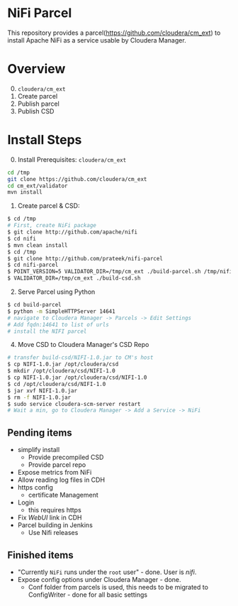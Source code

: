 NiFi Parcel
===========

This repository provides a parcel(https://github.com/cloudera/cm_ext) to install Apache NiFi as a service usable by Cloudera Manager.

# Overview
0. `cloudera/cm_ext`
1. Create parcel
2. Publish parcel
3. Publish CSD

# Install Steps
0. Install Prerequisites: `cloudera/cm_ext`
```sh
cd /tmp
git clone https://github.com/cloudera/cm_ext
cd cm_ext/validator
mvn install
```

1. Create parcel & CSD:
```sh
$ cd /tmp
# First, create NiFi package
$ git clone http://github.com/apache/nifi
$ cd nifi
$ mvn clean install
$ cd /tmp
$ git clone http://github.com/prateek/nifi-parcel
$ cd nifi-parcel
$ POINT_VERSION=5 VALIDATOR_DIR=/tmp/cm_ext ./build-parcel.sh /tmp/nifi/nifi-assembly/target/nifi-*-SNAPSHOT-bin.tar.gz
$ VALIDATOR_DIR=/tmp/cm_ext ./build-csd.sh
```

2. Serve Parcel using Python
```sh
$ cd build-parcel
$ python -m SimpleHTTPServer 14641
# navigate to Cloudera Manager -> Parcels -> Edit Settings
# Add fqdn:14641 to list of urls
# install the NIFI parcel
```

4. Move CSD to Cloudera Manager's CSD Repo
```sh
# transfer build-csd/NIFI-1.0.jar to CM's host
$ cp NIFI-1.0.jar /opt/cloudera/csd
$ mkdir /opt/cloudera/csd/NIFI-1.0
$ cp NIFI-1.0.jar /opt/cloudera/csd/NIFI-1.0
$ cd /opt/cloudera/csd/NIFI-1.0
$ jar xvf NIFI-1.0.jar
$ rm -f NIFI-1.0.jar
$ sudo service cloudera-scm-server restart
# Wait a min, go to Cloudera Manager -> Add a Service -> NiFi
```

## Pending items
- simplify install
  - Provide precompiled CSD
  - Provide parcel repo
- Expose metrics from NiFi
- Allow reading log files in CDH
- https config
  - certificate Management
- Login
  - this requires https
- Fix *WebUI* link in CDH
- Parcel building in Jenkins
  - Use Nifi releases

## Finished items
- "Currently `NiFi` runs under the `root` user" - done. User is *nifi*.
- Expose config options under Cloudera Manager - done.
  - Conf folder from parcels is used, this needs to be migrated to ConfigWriter - done for all basic settings
